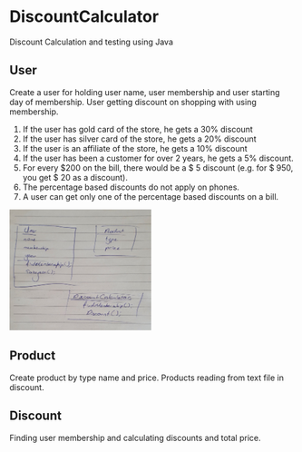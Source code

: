 # DiscountCalculator
 Discount Calculation and testing using Java
 
## User
 Create a user for holding user name, user membership and user starting day of membership.
 User getting discount on shopping with using membership. 
 1.	If the user has gold card of the store, he gets a 30% discount
 2.	If the user has silver card of the store, he gets a 20% discount
 3. If the user is an affiliate of the store, he gets a 10% discount
 4. If the user has been a customer for over 2 years, he gets a 5% discount.
 5. For every $200 on the bill, there would be a $ 5 discount (e.g. for $ 950, you get $ 20 as a discount).
 6. The percentage based discounts do not apply on phones.
 7. A user can get only one of the percentage based discounts on a bill.

<img src="https://github.com/alperyasar/DiscountCalculator/blob/main/20220830_181201.jpg" alt="Diagram" width="250"/>

## Product
 Create product by type name and price.
 Products reading from text file in discount. 
 
## Discount
 Finding user membership and calculating discounts and total price.

